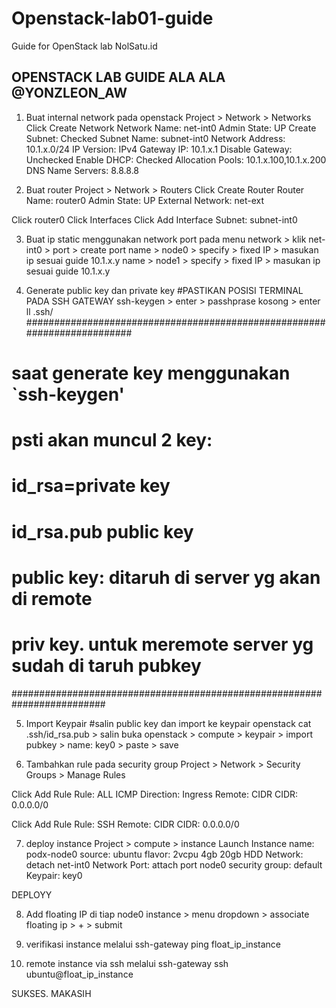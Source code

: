 # Openstack-lab01-guide
Guide for OpenStack lab NolSatu.id
## OPENSTACK LAB GUIDE ALA ALA @YONZLEON_AW ##

1. Buat internal network pada openstack
Project > Network > Networks
Click Create Network
Network Name: net-int0
Admin State: UP
Create Subnet: Checked
Subnet Name: subnet-int0
Network Address: 10.1.x.0/24
IP Version: IPv4
Gateway IP: 10.1.x.1
Disable Gateway: Unchecked
Enable DHCP: Checked
Allocation Pools: 10.1.x.100,10.1.x.200
DNS Name Servers: 8.8.8.8


2. Buat router
Project > Network > Routers
Click Create Router
Router Name: router0
Admin State: UP
External Network: net-ext

Click router0
Click Interfaces
Click Add Interface
Subnet: subnet-int0

3. Buat ip static menggunakan network port
pada menu network > klik net-int0 >  port > create port
name > node0 > specify > fixed IP > masukan ip sesuai guide 10.1.x.y 
name > node1 > specify > fixed IP > masukan ip sesuai guide 10.1.x.y

4. Generate public key dan private key
#PASTIKAN POSISI TERMINAL PADA SSH GATEWAY
ssh-keygen > enter > passhprase kosong > enter
ll .ssh/
#########################################################################
# saat generate key  menggunakan `ssh-keygen'                           #
# psti akan muncul 2 key:                                               #
# id_rsa=private key                                                    #
# id_rsa.pub public key                                                 #
#                                                                       #
# public key: ditaruh di server yg akan di remote                       #
# priv key. untuk meremote server yg sudah di taruh pubkey              #
#########################################################################

5. Import Keypair
#salin public key dan import ke keypair openstack
cat .ssh/id_rsa.pub > salin
buka openstack > compute > keypair > import pubkey > name: key0 > paste > save

6. Tambahkan rule pada security group
Project > Network > Security Groups > Manage Rules

Click Add Rule
Rule: ALL ICMP
Direction: Ingress
Remote: CIDR
CIDR: 0.0.0.0/0

Click Add Rule
Rule: SSH
Remote: CIDR
CIDR: 0.0.0.0/0

7. deploy instance 
Project > compute > instance
Launch Instance 
name: podx-node0
source: ubuntu
flavor: 2vcpu 4gb 20gb HDD
Network: detach net-int0
Network Port: attach port node0
security group: default
Keypair: key0

DEPLOYY

8. Add floating IP di tiap node0
instance > menu dropdown > associate floating ip > + > submit

9. verifikasi instance melalui ssh-gateway
ping float_ip_instance

10. remote instance via ssh melalui ssh-gateway
ssh ubuntu@float_ip_instance

SUKSES. MAKASIH 
